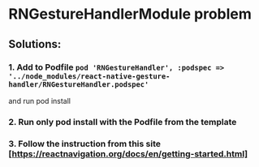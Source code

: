 # RNGestureHandlerModule problem
## Solutions:
### 1. Add to Podfile `pod 'RNGestureHandler', :podspec => '../node_modules/react-native-gesture-handler/RNGestureHandler.podspec'`
and run pod install
### 2. Run only pod install with the Podfile from the template
### 3. Follow the instruction from this site [https://reactnavigation.org/docs/en/getting-started.html]